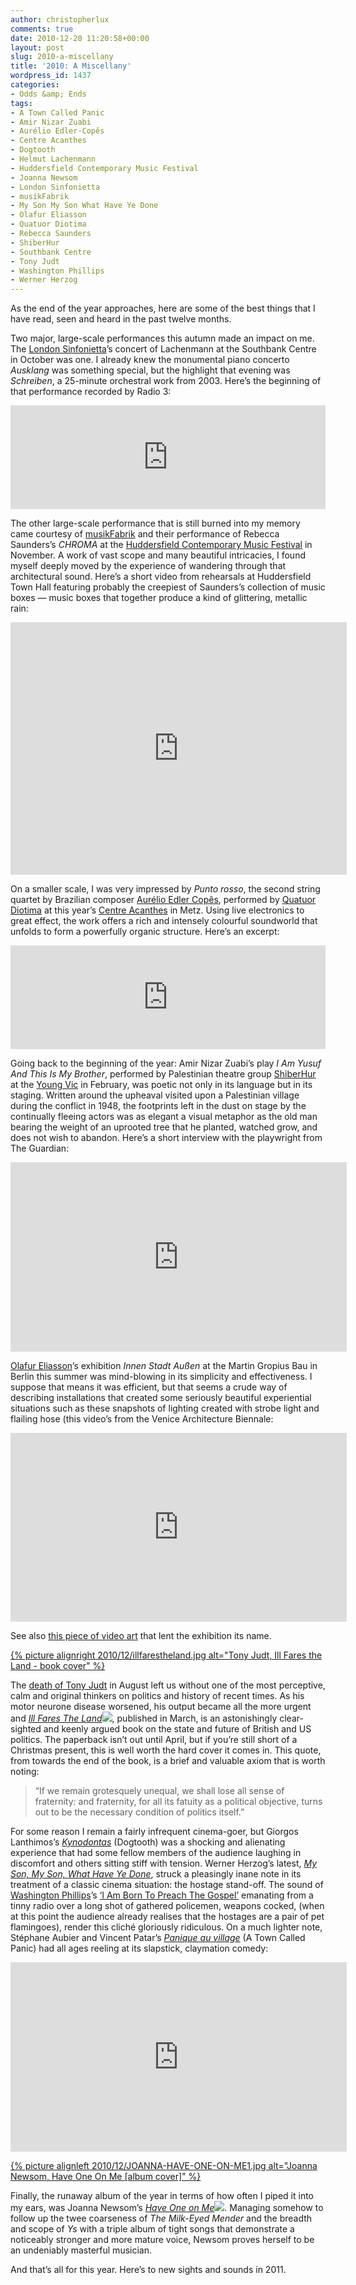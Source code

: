 ```yaml
---
author: christopherlux
comments: true
date: 2010-12-20 11:20:58+00:00
layout: post
slug: 2010-a-miscellany
title: '2010: A Miscellany'
wordpress_id: 1437
categories:
- Odds &amp; Ends
tags:
- A Town Called Panic
- Amir Nizar Zuabi
- Aurélio Edler-Copês
- Centre Acanthes
- Dogtooth
- Helmut Lachenmann
- Huddersfield Contemporary Music Festival
- Joanna Newsom
- London Sinfonietta
- musikFabrik
- My Son My Son What Have Ye Done
- Olafur Eliasson
- Quatuor Diotima
- Rebecca Saunders
- ShiberHur
- Southbank Centre
- Tony Judt
- Washington Phillips
- Werner Herzog
---
```


As the end of the year approaches, here are some of the best things that I have read, seen and heard in the past twelve months.


Two major, large-scale performances this autumn made an impact on me. The [London Sinfonietta](http://www.londonsinfonietta.org.uk/)’s concert of Lachenmann at the Southbank Centre in October was one. I already knew the monumental piano concerto _Ausklang_ was something special, but the highlight that evening was _Schreiben_, a 25-minute orchestral work from 2003. Here’s the beginning of that performance recorded by Radio 3:

<p><iframe width="100%" height="166" scrolling="no" frameborder="no" src="https://w.soundcloud.com/player/?url=https%3A//api.soundcloud.com/tracks/8188139&amp;color=ff5500&amp;auto_play=false&amp;hide_related=false&amp;show_comments=true&amp;show_user=true&amp;show_reposts=false"></iframe></p>

The other large-scale performance that is still burned into my memory came courtesy of [musikFabrik](http://www.musikfabrik.eu/) and their performance of Rebecca Saunders’s _CHROMA_ at the [Huddersfield Contemporary Music Festival](http://www.hcmf.co.uk/) in November. A work of vast scope and many beautiful intricacies, I found myself deeply moved by the experience of wandering through that architectural sound. Here’s a short video from rehearsals at Huddersfield Town Hall featuring probably the creepiest of Saunders’s collection of music boxes — music boxes that together produce a kind of glittering, metallic rain:

<p class="embed-container"><iframe width="538" height="404" src="https://www.youtube-nocookie.com/embed/25XyDzpaOlc?rel=0" frameborder="0" allowfullscreen></iframe></p>

On a smaller scale, I was very impressed by _Punto rosso_, the second string quartet by Brazilian composer [Aurélio Edler Copês](http://www.myspace.com/aurelioedlercopes), performed by [Quatuor Diotima](http://www.quatuordiotima.fr/) at this year’s [Centre Acanthes](http://www.acanthes.com/) in Metz. Using live electronics to great effect, the work offers a rich and intensely colourful soundworld that unfolds to form a powerfully organic structure. Here’s an excerpt:

<p><iframe width="100%" height="166" scrolling="no" frameborder="no" src="https://w.soundcloud.com/player/?url=https%3A//api.soundcloud.com/tracks/8188054&amp;color=ff5500&amp;auto_play=false&amp;hide_related=false&amp;show_comments=true&amp;show_user=true&amp;show_reposts=false"></iframe></p>

Going back to the beginning of the year: Amir Nizar Zuabi’s play _I Am Yusuf And This Is My Brother_, performed by Palestinian theatre group [ShiberHur](http://www.shiberhur.org/) at the [Young Vic](http://www.youngvic.org/) in February, was poetic not only in its language but in its staging. Written around the upheaval visited upon a Palestinian village during the conflict in 1948, the footprints left in the dust on stage by the continually fleeing actors was as elegant a visual metaphor as the old man bearing the weight of an uprooted tree that he planted, watched grow, and does not wish to abandon. Here’s a short interview with the playwright from The Guardian:

<p class="embed-container"><iframe width="538" height="303" src="https://www.youtube-nocookie.com/embed/JpbWb6BBeh4?rel=0" frameborder="0" allowfullscreen></iframe></p>

[Olafur Eliasson](http://www.olafureliasson.net/)’s exhibition _Innen Stadt Außen_ at the Martin Gropius Bau in Berlin this summer was mind-blowing in its simplicity and effectiveness. I suppose that means it was efficient, but that seems a crude way of describing installations that created some seriously beautiful experiential situations such as these snapshots of lighting created with strobe light and flailing hose (this video’s from the Venice Architecture Biennale:

<p class="embed-container"><iframe src="https://player.vimeo.com/video/17332056?title=0&byline=0&portrait=0" width="538" height="302" frameborder="0" webkitallowfullscreen mozallowfullscreen allowfullscreen></iframe></p>

See also [this piece of video art](http://vimeo.com/12361389) that lent the exhibition its name.

[{% picture alignright 2010/12/illfarestheland.jpg alt="Tony Judt, Ill Fares the Land - book cover" %}](http://www.amazon.co.uk/gp/product/1846143594?ie=UTF8&tag=chrisswith-21&linkCode=as2&camp=1634&creative=19450&creativeASIN=1846143594)

The [death of Tony Judt](http://www.guardian.co.uk/books/2010/aug/08/tony-judt-obituary) in August left us without one of the most perceptive, calm and original thinkers on politics and history of recent times. As his motor neurone disease worsened, his output became all the more urgent and _[Ill Fares The Land](http://www.amazon.co.uk/gp/product/1846143594?ie=UTF8&tag=chrisswith-21&linkCode=as2&camp=1634&creative=19450&creativeASIN=1846143594)![](http://www.assoc-amazon.co.uk/e/ir?t=chrisswith-21&l=as2&o=2&a=1846143594)_, published in March, is an astonishingly clear-sighted and keenly argued book on the state and future of British and US politics. The paperback isn’t out until April, but if you’re still short of a Christmas present, this is well worth the hard cover it comes in. This quote, from towards the end of the book, is a brief and valuable axiom that is worth noting:

> “If we remain grotesquely unequal, we shall lose all sense of fraternity: and fraternity, for all its fatuity as a political objective, turns out to be the necessary condition of politics itself.”

For some reason I remain a fairly infrequent cinema-goer, but Giorgos Lanthimos’s [_Kynodontas_](http://www.imdb.com/title/tt1379182/) (Dogtooth) was a shocking and alienating experience that had some fellow members of the audience laughing in discomfort and others sitting stiff with tension. Werner Herzog’s latest, [_My Son, My Son, What Have Ye Done_](http://www.imdb.com/title/tt1233219/), struck a pleasingly inane note in its treatment of a classic cinema situation: the hostage stand-off. The sound of [Washington Phillips](http://en.wikipedia.org/wiki/Washington_Phillips)’s [‘I Am Born To Preach The Gospel’](http://open.spotify.com/track/0frrBZcmr62OSCOC0G4vr8) emanating from a tinny radio over a long shot of gathered policemen, weapons cocked, (when at this point the audience already realises that the hostages are a pair of pet flamingoes), render this cliché gloriously ridiculous. On a much lighter note, Stéphane Aubier and Vincent Patar’s [_Panique au village_](http://www.imdb.com/title/tt1433540/) (A Town Called Panic) had all ages reeling at its slapstick, claymation comedy:

<p class="embed-container"><iframe width="538" height="303" src="https://www.youtube-nocookie.com/embed/oH4_-_k4yi0?rel=0" frameborder="0" allowfullscreen></iframe></p>

[{% picture alignleft 2010/12/JOANNA-HAVE-ONE-ON-ME1.jpg alt="Joanna Newsom, Have One On Me [album cover]" %}](http://www.amazon.co.uk/gp/product/B0034C263A?ie=UTF8&tag=chrisswith-21&linkCode=as2&camp=1634&creative=19450&creativeASIN=B0034C263A)

Finally, the runaway album of the year in terms of how often I piped it into my ears, was Joanna Newsom’s [_Have One on Me_](http://www.amazon.co.uk/gp/product/B0034C263A?ie=UTF8&tag=chrisswith-21&linkCode=as2&camp=1634&creative=19450&creativeASIN=B0034C263A)![](http://www.assoc-amazon.co.uk/e/ir?t=chrisswith-21&l=as2&o=2&a=B0034C263A). Managing somehow to follow up the twee coarseness of _The Milk-Eyed Mender_ and the breadth and scope of _Ys_ with a triple album of tight songs that demonstrate a noticeably stronger and more mature voice, Newsom proves herself to be an undeniably masterful musician.

And that’s all for this year. Here’s to new sights and sounds in 2011.
